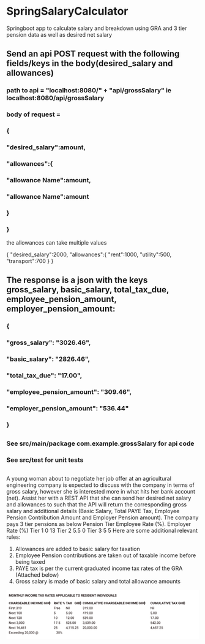 # SpringSalaryCalculator
Springboot app to calculate salary and breakdown using GRA and 3 tier pension data as well as desired net salary

## Send an api POST request with the following fields/keys in the body(desired_salary and allowances)
### path to api = "localhost:8080/" + "api/grossSalary" ie localhost:8080/api/grossSalary
### body of request = 
### {
###    "desired_salary":amount,
###    "allowances":{
###        "allowance Name":amount,
###        "allowance Name":amount
###    }
### }
 
 the allowances can take multiple values  

 {
    "desired_salary":2000,
    "allowances":{
        "rent":1000,
        "utility":500,
        "transport":700
    }
 }
 
 
 ## The response is a json  with the keys gross_salary, basic_salary, total_tax_due, employee_pension_amount, employer_pension_amount:
 ###  {
 ###   "gross_salary": "3026.46",
 ###   "basic_salary": "2826.46",
 ###   "total_tax_due": "17.00",
 ###   "employee_pension_amount": "309.46",
 ###   "employer_pension_amount": "536.44"
### }

##
 
  ###  See src/main/package com.example.grossSalary for api code
  ### See src/test for unit tests
  
  
  ##

A young woman about to negotiate her job offer at an agricultural engineering company is expected to discuss with the company in terms of gross salary, however she is interested more in what hits her bank account (net). Assist her with a REST API that she can send her desired net salary and allowances to such that the API will return the corresponding gross salary and additional details (Basic Salary, Total PAYE Tax, Employee Pension Contribution Amount and Employer Pension amount).
The company pays 3 tier pensions as below
Pension Tier         Employee Rate (%).    Employer Rate (%)
Tier 1                    0                                  13
Tier 2                    5.5                                0
Tier 3                    5                                   5
Here are some additional relevant rules:
1.	Allowances are added to basic salary for taxation
2.	Employee Pension contributions are taken out of taxable income before being taxed
3.	PAYE tax is per the current graduated income tax rates of the GRA (Attached below)
4.	Gross salary is made of basic salary and total allowance amounts


![alt text](https://github.com/RayhanTabase/SpringSalaryCalculator/blob/main/thumbnail.png?raw=true)
 
 
 
 
 
 
 
